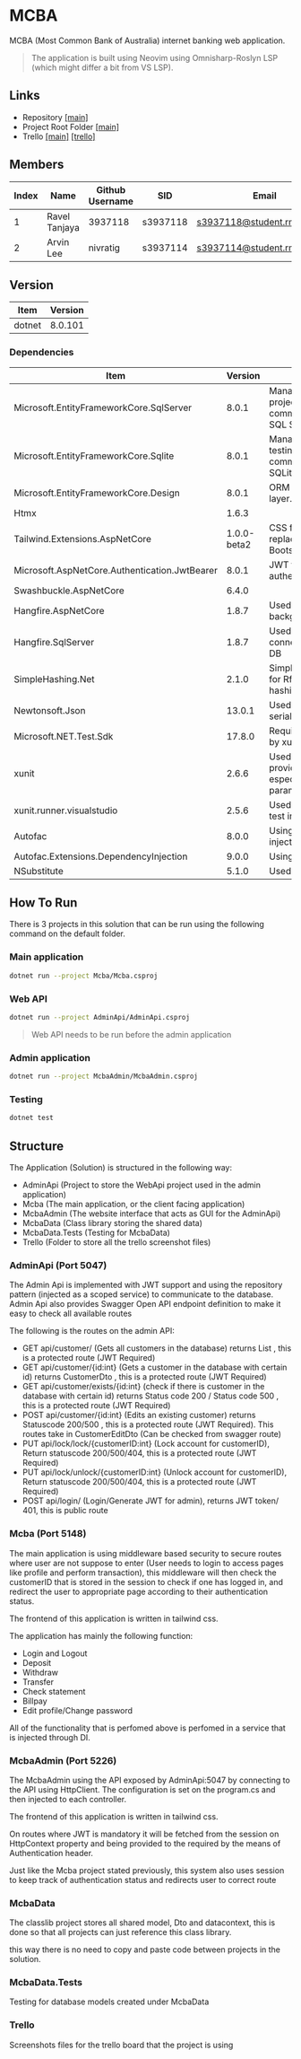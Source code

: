 # MCBA

MCBA (Most Common Bank of Australia) internet banking web application.

> The application is built using Neovim using Omnisharp-Roslyn LSP (which might differ a bit from VS LSP).

## Links

- Repository [[main]](https://github.com/rmit-wdt-summer-2024/s3937118-s3937114-a2)
- Project Root Folder [[main]](https://github.com/rmit-wdt-summer-2024/s3937118-s3937114-a2/tree/main/Mcba)
- Trello [[main]](https://github.com/rmit-wdt-summer-2024/s3937118-s3937114-a2/tree/main/Trello) [[trello]](https://github.com/rmit-wdt-summer-2024/s3937118-s3937114-a2/tree/trello/Trello)

## Members

| Index | Name          | Github Username | SID      | Email                                                               |
| ----- | ------------- | --------------- | -------- | ------------------------------------------------------------------- |
| 1     | Ravel Tanjaya | 3937118   | s3937118 | [s3937118@student.rmit.edu.au](mailto:s3937118@student.rmit.edu.au) |
| 2     | Arvin Lee     | nivratig        | s3937114 | [s3937114@student.rmit.edu.au](mailto:s3937114@student.rmit.edu.au) |

## Version

| Item   | Version |
| ------ | ------- |
| dotnet | 8.0.101 |

### Dependencies

| Item                                          | Version     | Description                                                                         |
| --------------------------------------------- | ----------- | ----------------------------------------------------------------------------------- |
| Microsoft.EntityFrameworkCore.SqlServer       | 8.0.1       | Manager used in all projects for communication with SQL Server DB.                  |
| Microsoft.EntityFrameworkCore.Sqlite          | 8.0.1       | Manager used mainly in testing for communication with SQLite DB.                    |
| Microsoft.EntityFrameworkCore.Design          | 8.0.1       | ORM for data access layer.                                                          |
| Htmx                                          | 1.6.3       |                                                                                     |
| Tailwind.Extensions.AspNetCore                | 1.0.0-beta2 | CSS framework replacing the styling by Bootstrap.                                   |
| Microsoft.AspNetCore.Authentication.JwtBearer | 8.0.1       | JWT token for authentication.                                                       |
| Swashbuckle.AspNetCore                        | 6.4.0       |                                                                                     |
| Hangfire.AspNetCore                           | 1.8.7       | Used for a scheduled background service.                                            |
| Hangfire.SqlServer                            | 1.8.7       | Used by Hangfire to connect to SQL Server DB                                        |
| SimpleHashing.Net                             | 2.1.0       | Simple tool for Rfc2898DeriveBytes hashing password.                                |
| Newtonsoft.Json                               | 13.0.1      | Used for JSON serialization.                                                        |
| Microsoft.NET.Test.Sdk                        | 17.8.0      | Required in testing and by xunit                                                    |
| xunit                                         | 2.6.6       | Used for unit testing, providing a cleaner way especially for repetitive parameter. |
| xunit.runner.visualstudio                     | 2.5.6       | Used for running the test in IDE.                                                   |
| Autofac                                       | 8.0.0       | Using its dependency injection.                                                     |
| Autofac.Extensions.DependencyInjection        | 9.0.0       | Using                                                                               |
| NSubstitute                                   | 5.1.0       | Used for mock testing.                                                              |

## How To Run
There is 3 projects in this solution that can be run using the following command on the default folder.

### Main application
```bash
dotnet run --project Mcba/Mcba.csproj
```

### Web API
```bash
dotnet run --project AdminApi/AdminApi.csproj
```

> Web API needs to be run before the admin application 

### Admin application
```bash
dotnet run --project McbaAdmin/McbaAdmin.csproj
```

### Testing
```bash
dotnet test
```

## Structure
The Application (Solution) is structured in the following way:
- AdminApi (Project to store the WebApi project used in the admin application)
- Mcba (The main application, or the client facing application)
- McbaAdmin (The website interface that acts as GUI for the AdminApi)
- McbaData (Class library storing the shared data)
- McbaData.Tests (Testing for McbaData)
- Trello (Folder to store all the trello screenshot files)


### AdminApi (Port 5047)
The Admin Api is implemented with JWT support and using the repository pattern (injected as a scoped service) to communicate to the database.
Admin Api also provides Swagger Open API endpoint definition to make it easy to check all available routes


The following is the routes on the admin API:
- GET api/customer/ (Gets all customers in the database) returns List<CustomerDto> , this is a protected route (JWT Required)
- GET api/customer/{id:int} (Gets a customer in the database with certain id) returns CustomerDto , this is a protected route (JWT Required)
- GET api/customer/exists/{id:int} (check if there is customer in the database with certain id) returns Status code 200 / Status code 500 , this is a protected route (JWT Required)
- POST api/customer/{id:int} (Edits an existing customer) returns Statuscode 200/500 , this is a protected route (JWT Required). This routes take in CustomerEditDto (Can be checked from swagger route)
- PUT api/lock/lock/{customerID:int} (Lock account for customerID), Return statuscode 200/500/404, this is a protected route (JWT Required)
- PUT api/lock/unlock/{customerID:int} (Unlock account for customerID), Return statuscode 200/500/404, this is a protected route (JWT Required)
- POST api/login/ (Login/Generate JWT for admin), returns JWT token/ 401, this is public route


### Mcba (Port 5148)
The main application is using middleware based security to secure routes where user are not suppose to enter (User needs to login to access pages like profile and perform transaction), this middleware will then check the customerID that is stored in the session to check if one has logged in, and redirect the user to appropriate page according to their authentication status.


The frontend of this application is written in tailwind css.


The application has mainly the following function:
- Login and Logout
- Deposit
- Withdraw
- Transfer
- Check statement
- Billpay
- Edit profile/Change password


All of the functionality that is perfomed above is perfomed in a service that is injected through DI.


### McbaAdmin (Port 5226)
The McbaAdmin using the API exposed by AdminApi:5047 by connecting to the API using HttpClient. The configuration is set on the program.cs and then injected to each controller.


The frontend of this application is written in tailwind css.


On routes where JWT is mandatory it will be fetched from the session on HttpContext property and being provided to the required by the means of Authentication header.


Just like the Mcba project stated previously, this system also uses session to keep track of authentication status and redirects user to correct route

### McbaData
The classlib project stores all shared model, Dto and datacontext, this is done so that all projects can just reference this class library.


this way there is no need to copy and paste code between projects in the solution.

### McbaData.Tests
Testing for database models created under McbaData

### Trello
Screenshots files for the trello board that the project is using
